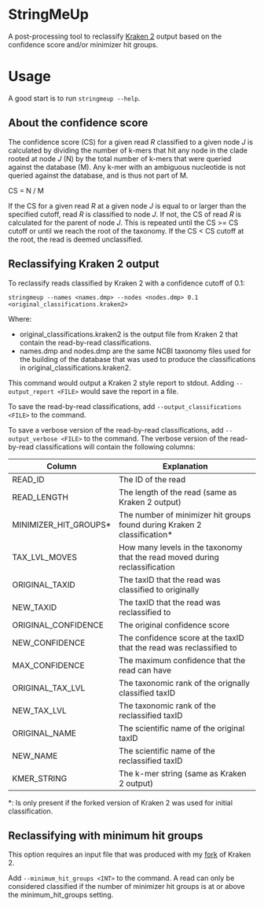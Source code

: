 # StringMeUp

A post-processing tool to reclassify [Kraken 2] output based on the confidence score and/or minimizer hit groups.

# Usage

A good start is to run `stringmeup --help`.

## About the confidence score

The confidence score (CS) for a given read _R_ classified to a given node _J_ is calculated by dividing the number of k-mers that hit any node in the clade rooted at node _J_ (N) by the total number of k-mers that were queried against the database (M). Any k-mer with an ambiguous nucleotide is not queried against the database, and is thus not part of M.

CS = N / M

If the CS for a given read _R_ at a given node _J_ is equal to or larger than the specified cutoff, read _R_ is classified to node _J_. If not, the CS of read _R_ is calculated for the parent of node _J_. This is repeated until the CS >= CS cutoff or until we reach the root of the taxonomy. If the CS < CS cutoff at the root, the read is deemed unclassified.

## Reclassifying Kraken 2 output

To reclassify reads classified by Kraken 2 with a confidence cutoff of 0.1:

`stringmeup --names <names.dmp> --nodes <nodes.dmp> 0.1 <original_classifications.kraken2>`

Where:
* original_classifications.kraken2 is the output file from Kraken 2 that contain the read-by-read classifications.
* names.dmp and nodes.dmp are the same NCBI taxonomy files used for the building of the database that was used to produce the classifications in original_classifications.kraken2.

This command would output a Kraken 2 style report to stdout. Adding `--output_report <FILE>` would save the report in a file.

To save the read-by-read classifications, add `--output_classifications <FILE>` to the command.

To save a verbose version of the read-by-read classifications, add `--output_verbose <FILE>` to the command. The verbose version of the read-by-read classifications will contain the following columns:

| Column | Explanation |
|--------|-------------|
| READ_ID | The ID of the read |
| READ_LENGTH | The length of the read (same as Kraken 2 output) |
| MINIMIZER_HIT_GROUPS* | The number of minimizer hit groups found during Kraken 2 classification* |
| TAX_LVL_MOVES | How many levels in the taxonomy that the read moved during reclassification |
| ORIGINAL_TAXID | The taxID that the read was classified to originally |
| NEW_TAXID | The taxID that the read was reclassified to |
| ORIGINAL_CONFIDENCE | The original confidence score |
| NEW_CONFIDENCE | The confidence score at the taxID that the read was reclassified to |
| MAX_CONFIDENCE | The maximum confidence that the read can have |
| ORIGINAL_TAX_LVL | The taxonomic rank of the orignally classified taxID |
| NEW_TAX_LVL | The taxonomic rank of the reclassified taxID |
| ORIGINAL_NAME | The scientific name of the original taxID |
| NEW_NAME | The scientific name of the reclassified taxID |
| KMER_STRING | The k-mer string (same as Kraken 2 output) |

*: Is only present if the forked version of Kraken 2 was used for initial classification.

## Reclassifying with minimum hit groups

This option requires an input file that was produced with my [fork] of Kraken 2.

Add `--minimum_hit_groups <INT>` to the command. A read can only be considered classified if the number of minimizer hit groups is at or above the minimum_hit_groups setting.

[Kraken 2]: https://github.com/DerrickWood/kraken2
[fork]: https://github.com/danisven/kraken2
